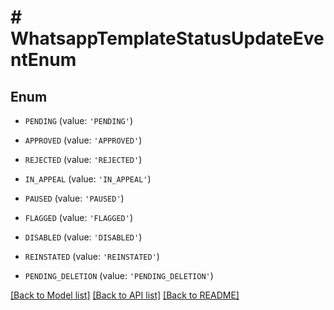 # # WhatsappTemplateStatusUpdateEventEnum

## Enum


* `PENDING` (value: `'PENDING'`)

* `APPROVED` (value: `'APPROVED'`)

* `REJECTED` (value: `'REJECTED'`)

* `IN_APPEAL` (value: `'IN_APPEAL'`)

* `PAUSED` (value: `'PAUSED'`)

* `FLAGGED` (value: `'FLAGGED'`)

* `DISABLED` (value: `'DISABLED'`)

* `REINSTATED` (value: `'REINSTATED'`)

* `PENDING_DELETION` (value: `'PENDING_DELETION'`)


[[Back to Model list]](../../README.md#models) [[Back to API list]](../../README.md#endpoints) [[Back to README]](../../README.md)
